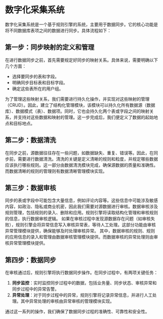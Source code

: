 # 数字化采集系统
数字化采集系统是一个基于规则引擎的系统，主要用于数据同步。它的核心功能是将不同数据库表项之间的数据进行同步。具体流程如下：

## 第一步：同步映射的定义和管理

在进行数据同步之前，首先需要规定好同步的映射关系。具体来说，需要明确以下几个方面：
- 选择要同步的表和字段。
- 明确同步目标表和目标字段。
- 确定这些表所在的用户组。

为了管理这些映射关系，我们需要进行持久化操作，并实现对这些映射的管理（CRUD）。因此，建立了结构化管理模块，该模块可以持久化所有数据源（数据库）、数据模式（表）、数据项。同时，它也会持久化两个表或字段之间的映射关系，并支持对这些数据和映射的管理。这一步完成后，我们便定义了数据的起始地点和目标地点。

## 第二步：数据清洗

在同步之前，源数据往往存在一些问题，如数据缺失、重复、错误等。因此，在同步前，需要进行数据清洗。清洗的关键是定义清晰的规则和粒度，并规定哪些数据应该执行哪些规则。这一部分由数据清洗模块完成，确保源数据的质量和准确性。
而数据清晰的规则的管理则有数据清晰管理模块实现。

## 第三步：数据审核

同步的表或字段中可能包含大量信息，例如评论内容等。这些信息中可能涉及敏感内容，如政治、隐私或商业机密，因此我们需要对源数据进行审核。数据审核涉及规则管理，包括规则的录入、删除和应用。规则引擎将读取结构化管理和审核规则的信息，执行数据审核逻辑。
如果在审核过程中发现源数据存在问题（如审核失败），规则引擎会将异常信息写入审核异常表，等待人工处理。这部分功能由审核异常管理模块提供，确保能够及时处理审核异常。
其中，数据审核的规则、规则的应用信息的录入和管理由数据审核管理模块提供。而数据审核的异常处理则由审核异常管理模块提供。

## 第四步：数据同步

在审核通过后，规则引擎将执行数据同步操作。在同步过程中，有两项关键任务：
1. **同步监控**：实时监控同步过程中的数据，包括业务量、同步状态、审核异常和同步过程中的异常告警。
2. **异常处理**：对于同步过程中的异常，规则引擎将记录异常信息，并进行人工处理。其中异常处理的审核由异常审核的管理模块实现。

通过这一系列的操作，我们确保了数据同步过程的准确性、可靠性和安全性。

